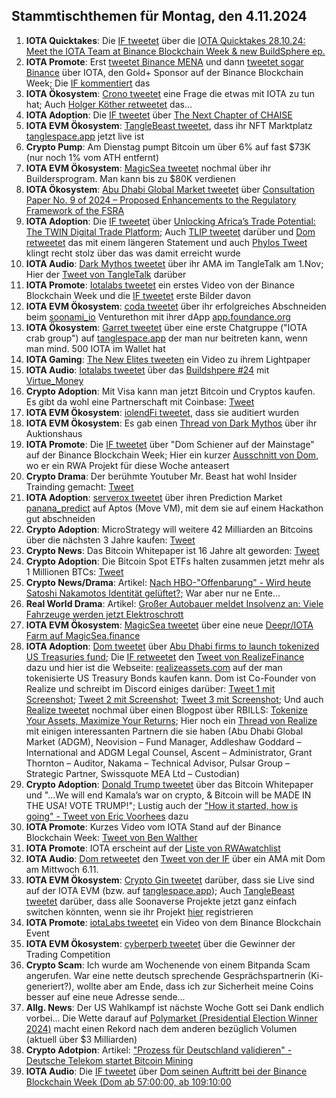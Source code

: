 ## Stammtischthemen für Montag, den 4.11.2024

1. **IOTA Quicktakes**: Die [IF tweetet](https://x.com/iota/status/1850870171679719854) über die [IOTA Quicktakes 28.10.24: Meet the IOTA Team at Binance Blockchain Week & new BuildSphere ep.](https://www.youtube.com/watch?v=odA6lKTAcIo)
2. **IOTA Promote**: Erst [tweetet Binance MENA](https://x.com/BinanceArabic/status/1851178397243687102) und dann [tweetet sogar Binance](https://x.com/binance/status/1851172117834023127) über IOTA, den Gold+ Sponsor auf der Binance Blockchain Week; Die [IF kommentiert](https://x.com/iota/status/1851186526987702782) das 
3. **IOTA Ökosystem**: [Crono tweetet](https://x.com/Crono_live/status/1851262761101123879) eine Frage die etwas mit IOTA zu tun hat; Auch [Holger Köther retweetet](https://x.com/HolgerKoether/status/1851267298281070908) das...
4. **IOTA Adoption**: Die [IF tweetet](https://x.com/iota/status/1851217417768149459) über [The Next Chapter of CHAISE](https://chaise-blockchainskills.eu/a-new-chapter-chaise-evolves-to-the-european-blockchain-skills-cooperation-network-ebscn/)
5. **IOTA EVM Ökosystem**: [TangleBeast tweetet](https://x.com/tanglebeasts/status/1851292933242417217), dass ihr NFT Marktplatz [tanglespace.app](https://www.tanglespace.app/collections) jetzt live ist
6. **Crypto Pump**: Am Dienstag pumpt Bitcoin um über 6% auf fast $73K (nur noch 1% vom ATH entfernt)
7. **IOTA EVM Ökosystem**: [MagicSea tweetet](https://x.com/MagicSeaDEX/status/1851141919507705925) nochmal über ihr Buildersprogram. Man kann bis zu $80K verdienen
8. **IOTA Ökosystem**: [Abu Dhabi Global Market tweetet](https://x.com/ADGlobalMarket/status/1851305601890206014) über [Consultation Paper No. 9 of 2024 – Proposed Enhancements to the Regulatory Framework of the FSRA](https://adgmen.thomsonreuters.com/rulebook/consultation-paper-no-9-2024-proposed-enhancements-regulatory-framework-fsra)
9. **IOTA Adoption**: Die [IF tweetet](https://x.com/iota/status/1851652300718096512) über [Unlocking Africa’s Trade Potential: The TWIN Digital Trade Platform](https://institute.global/insights/economic-prosperity/unlocking-africas-trade-potential-the-twin-digital-trade-platform); Auch [TLIP tweetet](https://x.com/TLIP_io/status/1851726275867443449) darüber und [Dom retweetet](https://x.com/DomSchiener/status/1851864625652056495) das mit einem längeren Statement und auch [Phylos Tweet](https://x.com/PhyloIota/status/1851834427871015204) klingt recht stolz über das was damit erreicht wurde
10. **IOTA Audio**: [Dark Mythos tweetet](https://x.com/DarkMythosIOTA/status/1851534514847425007) über ihr AMA im TangleTalk am 1.Nov; Hier der [Tweet von TangleTalk](https://x.com/tangle_talk/status/1852375970856018310) darüber
11. **IOTA Promote**: [Iotalabs tweetet](https://x.com/iotalabs_/status/1851519408121802885) ein erstes Video von der Binance Blockchain Week und die [IF tweetet](https://x.com/iota/status/1851519427881095461) erste Bilder davon
12. **IOTA EVM Ökosystem**: [coda tweetet](https://x.com/coda_digital/status/1851536674611683641) über ihr erfolgreiches Abschneiden beim [soonami_io](https://x.com/soonami_io) Venturethon mit ihrer dApp [app.foundance.org](https://app.foundance.org/projects/11373?cid=15771)
13. **IOTA Ökosystem**: [Garret tweetet](https://x.com/GarrettBullish/status/1851554747641368592) über eine erste Chatgruppe ("IOTA crab group") auf [tanglespace.app](https://www.tanglespace.app/collections) der man nur beitreten kann, wenn man mind. 500 IOTA im Wallet hat
14. **IOTA Gaming**: [The New Elites tweeten](https://x.com/TheNewElites_/status/1851556213642969405) ein Video zu ihrem Lightpaper
15. **IOTA Audio**: [Iotalabs tweetet](https://x.com/iotalabs_/status/1850885236969578890) über das [Buildshpere #24](https://x.com/iotalabs_/status/1851654874624147846) mit [Virtue_Money](https://x.com/Virtue_Money)
16. **Crypto Adoption**: Mit Visa kann man jetzt Bitcoin und Cryptos kaufen. Es gibt da wohl eine Partnerschaft mit Coinbase: [Tweet](https://x.com/RadarHits/status/1851594080809034060)
17. **IOTA EVM Ökosystem**: [iolendFi tweetet](https://x.com/iolendfi/status/1851642812854423609), dass sie auditiert wurden
18. **IOTA EVM Ökosystem**: Es gab einen [Thread von Dark Mythos](https://x.com/DarkMythosIOTA/status/1852633874267881965) über ihr Auktionshaus 
19. **IOTA Promote**: Die [IF tweetet](https://x.com/iota/status/1851583905658204172) über "Dom Schiener auf der Mainstage" auf der Binance Blockchain Week; Hier ein kurzer [Ausschnitt von  Dom](https://x.com/moonbaklava/status/1851729481242657213), wo er ein RWA Projekt für diese Woche anteasert
20. **Crypto Drama**: Der berühmte Youtuber Mr. Beast hat wohl Insider Trainding gemacht: [Tweet](https://x.com/Cointelegraph/status/1851607838944084288)
21. **IOTA Adoption**: [serverox tweetet](https://x.com/servrox/status/1851919400263172186) über ihren Prediction Market [panana_predict](https://x.com/panana_predict) auf Aptos (Move VM), mit dem sie auf einem Hackathon gut abschneiden
22. **Crypto Adoption**: MicroStrategy will weitere 42 Milliarden an Bitcoins über die nächsten 3 Jahre kaufen: [Tweet](https://x.com/BitcoinMagazine/status/1851717680274825293)
23. **Crypto News**: Das Bitcoin Whitepaper ist 16 Jahre alt geworden: [Tweet](https://x.com/BitcoinMagazine/status/1851903714597970311)
24. **Crypto Adoption**: Die Bitcoin Spot ETFs halten zusammen jetzt mehr als 1 Millionen BTCs: [Tweet](https://x.com/BitcoinMagazine/status/1851928827716354380)
25. **Crypto News/Drama**: Artikel: [Nach HBO-"Offenbarung" - Wird heute Satoshi Nakamotos Identität gelüftet?](https://www.btc-echo.de/schlagzeilen/spekulation-um-satoshi-gibt-bitcoin-gruender-pressekonferenz-194744/); War aber nur ne Ente...
26. **Real World Drama**: Artikel: [Großer Autobauer meldet Insolvenz an: Viele Fahrzeuge werden jetzt Elektroschrott](https://www.chip.de/news/Ein-grosser-Automobilhersteller-hat-Insolvenz-angemeldet-Viele-Fahrzeuge-drohen-nun-zu-Elektroschrott-zu-werden_185549361.html)
27. **IOTA EVM Ökosystem**: [MagicSea tweetet](https://x.com/MagicSeaDEX/status/1852242834503475512) über eine neue [Deepr/IOTA Farm auf MagicSea.finance](https://app.magicsea.finance/community-farms)
28. **IOTA Adoption**: [Dom tweetet](https://x.com/DomSchiener/status/1851980222196777126) über [Abu Dhabi firms to launch tokenized US Treasuries fund](https://www.reuters.com/technology/abu-dhabi-firm-launch-tokenized-us-treasuries-fund-2024-10-31/); Die [IF retweetet](https://x.com/iota/status/1852008026225406331) den [Tweet von RealizeFinance](https://x.com/realizefinance/status/1851979652828459412) dazu und hier ist die Webseite: [realizeassets.com](https://www.realizeassets.com/) auf der man tokenisierte US Treasury Bonds kaufen kann. Dom ist Co-Founder von Realize und schreibt im Discord einiges darüber: [Tweet 1 mit Screenshot](https://x.com/Odd_Kesson/status/1851988426469355536); [Tweet 2 mit Screenshot](https://x.com/Vrom14286662/status/1852242478964805655); [Tweet 3 mit Screenshot](https://x.com/OTTI28518618/status/1852266249205465424); Und auch [Realize tweetet](https://x.com/realizefinance/status/1852022322359656577) nochmal über einen Blogpost über RBILLS: [Tokenize Your Assets, Maximize Your Returns](https://www.realizeassets.com/); Hier noch ein [Thread von Realize](https://x.com/realizefinance/status/1852359685887680542) mit einigen interessanten Partnern die sie haben (Abu Dhabi Global Market (ADGM), Neovision – Fund Manager, Addleshaw Goddard – International and ADGM Legal Counsel, Ascent – Administrator, Grant Thornton – Auditor, Nakama – Technical Advisor, Pulsar Group – Strategic Partner, Swissquote MEA Ltd – Custodian)
29. **Crypto Adoption**: [Donald Trump tweetet](https://x.com/realDonaldTrump/status/1852033244729860397) über das Bitcoin Whitepaper und "...We will end Kamala’s war on crypto, & Bitcoin will be MADE IN THE USA! VOTE TRUMP!"; Lustig auch der ["How it started, how is going" - Tweet von Eric Voorhees](https://x.com/ErikVoorhees/status/1852063358259753292) dazu
30. **IOTA Promote**: Kurzes Video vom IOTA Stand auf der Binance Blockchain Week: [Tweet von Ben Walther](https://x.com/ben__crypto23/status/1852230255538233529)
31. **IOTA Promote**: IOTA erscheint auf der [Liste von RWAwatchlist](https://x.com/RWAwatchlist_/status/1852002965168566393)
32. **IOTA Audio**: [Dom retweetet](https://x.com/DomSchiener/status/1852564545228709900) den [Tweet von der IF](https://x.com/iota/status/1852363686385430774) über ein AMA mit Dom am Mittwoch 6.11.
33. **IOTA EVM Ökosystem**: [Crypto Gin tweetet](https://x.com/Crypto_Gin21/status/1852344430562279582) darüber, dass sie Live sind auf der IOTA EVM (bzw. auf [tanglespace.app](https://www.tanglespace.app/collections)); Auch [TangleBeast tweetet](https://x.com/tanglebeasts/status/1852297339500741091) darüber, dass alle Soonaverse Projekte jetzt ganz einfach switchen könnten, wenn sie ihr Projekt [hier](https://www.tanglespace.app/register) registrieren
34. **IOTA Promote**: [iotaLabs tweetet](https://x.com/iotalabs_/status/1852364982752809214) ein Video von dem Binance Blockchain Event
35. **IOTA EVM Ökosystem**: [cyberperb tweetet](https://x.com/cyberperp/status/1853392944621138287) über die Gewinner der Trading Competition
36. **Crypto Scam**: Ich wurde am Wochenende von einem Bitpanda Scam angerufen. War eine nette deutsch sprechende Gesprächspartnerin (Ki-generiert?), wollte aber am Ende, dass ich zur Sicherheit meine Coins besser auf eine neue Adresse sende...
37. **Allg. News**: Der US Wahlkampf ist nächste Woche Gott sei Dank endlich vorbei... Die Wette darauf auf [Polymarket (Presidential Election Winner 2024)](https://polymarket.com/event/presidential-election-winner-2024/will-donald-trump-win-the-2024-us-presidential-election) macht einen Rekord nach dem anderen bezüglich Volumen (aktuell über $3 Milliarden)
38. **Crypto Adotpion**: Artikel: ["Prozess für Deutschland validieren" - Deutsche Telekom startet Bitcoin Mining](https://www.btc-echo.de/schlagzeilen/prozess-fuer-deutschland-validieren-telekom-startet-bitcoin-mining-194909/?utm_content=bufferf51e1&utm_medium=social&utm_source=x.com&utm_campaign=buffer)
39. **IOTA Audio**: Die [IF tweetet](https://x.com/iota/status/1853391842424807860) über [Dom seinen Auftritt bei der Binance Blockchain Week (Dom ab 57:00:00, ab 109:10:00](https://www.binance.com/en/live/video?roomId=2232524)
